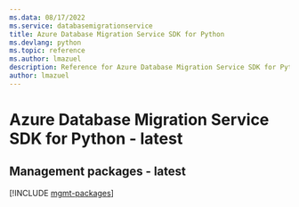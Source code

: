 ```yaml
---
ms.data: 08/17/2022
ms.service: databasemigrationservice
title: Azure Database Migration Service SDK for Python
ms.devlang: python
ms.topic: reference
ms.author: lmazuel
description: Reference for Azure Database Migration Service SDK for Python
author: lmazuel
---
```

# Azure Database Migration Service SDK for Python - latest

## Management packages - latest
[!INCLUDE [mgmt-packages](database-migration-service-mgmt-index.md)]